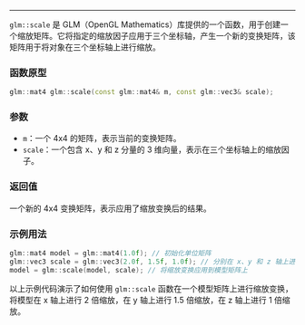 
----
`glm::scale` 是 GLM（OpenGL Mathematics）库提供的一个函数，用于创建一个缩放矩阵。它将指定的缩放因子应用于三个坐标轴，产生一个新的变换矩阵，该矩阵用于将对象在三个坐标轴上进行缩放。

### 函数原型
```cpp
glm::mat4 glm::scale(const glm::mat4& m, const glm::vec3& scale);
```

### 参数
- `m`：一个 4x4 的矩阵，表示当前的变换矩阵。
- `scale`：一个包含 x、y 和 z 分量的 3 维向量，表示在三个坐标轴上的缩放因子。

### 返回值
一个新的 4x4 变换矩阵，表示应用了缩放变换后的结果。

### 示例用法
```cpp
glm::mat4 model = glm::mat4(1.0f); // 初始化单位矩阵
glm::vec3 scale = glm::vec3(2.0f, 1.5f, 1.0f); // 分别在 x、y 和 z 轴上进行 2、1.5 和 1 倍的缩放
model = glm::scale(model, scale); // 将缩放变换应用到模型矩阵上
```

以上示例代码演示了如何使用 `glm::scale` 函数在一个模型矩阵上进行缩放变换，将模型在 x 轴上进行 2 倍缩放，在 y 轴上进行 1.5 倍缩放，在 z 轴上进行 1 倍缩放。